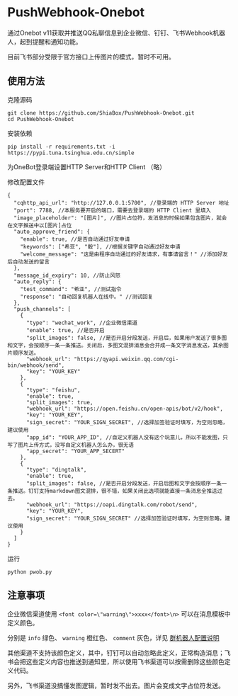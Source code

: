 # PushWebhook-Onebot
通过Onebot v11获取并推送QQ私聊信息到企业微信、钉钉、飞书Webhook机器人，起到提醒和通知功能。

目前飞书部分受限于官方接口上传图片的模式，暂时不可用。

## 使用方法

克隆源码

```
git clone https://github.com/ShiaBox/PushWebhook-Onebot.git
cd PushWebhook-Onebot
```

安装依赖

```
pip install -r requirements.txt -i https://pypi.tuna.tsinghua.edu.cn/simple
```
为OneBot登录端设置HTTP Server和HTTP Client （略）

修改配置文件

```
{
  "cqhttp_api_url": "http://127.0.0.1:5700", //登录端的 HTTP Server 地址
  "port": 7788, //本服务要开启的端口，需要去登录端的 HTTP Client 里填入
  "image_placeholder": "[图片]", //图片占位符，发消息的时候如果包含图片，就会在文字推送中以[图片]占位
  "auto_approve_friend": {
    "enable": true, //是否自动通过好友申请
    "keywords": ["希亚", "骰"], //根据关键字自动通过好友申请
    "welcome_message": "这是由程序自动通过的好友请求，有事请留言！" //添加好友后自动发送的留言
  },
  "message_id_expiry": 10, //防止风怒
  "auto_reply": {
    "test_command": "希亚", //测试指令
    "response": "自动回复机器人在线中。" //测试回复
  },
  "push_channels": [
    {
      "type": "wechat_work", //企业微信渠道
      "enable": true, //是否开启
      "split_images": false, //是否开启分段发送，开启后，如果用户发送了很多图和文字，会按顺序一条一条推送。关闭后，多图文混排消息会合并成一条文字消息发送，其余图片顺序发送。
      "webhook_url": "https://qyapi.weixin.qq.com/cgi-bin/webhook/send",
      "key": "YOUR_KEY"
    },
    {
      "type": "feishu",
      "enable": true,
      "split_images": true,
      "webhook_url": "https://open.feishu.cn/open-apis/bot/v2/hook",
      "key": "YOUR_KEY",
      "sign_secret": "YOUR_SIGN_SECRET", //选择加签验证时填写，为空则忽略，建议使用
      "app_id": "YOUR_APP_ID", //自定义机器人没有这个玩意儿，所以不能发图，只写了图片上传方式，没写自定义机器人怎么办，很无语
      "app_secret": "YOUR_APP_SECERT"
    },
    {
      "type": "dingtalk",
      "enable": true,
      "split_images": false, //是否开启分段发送，开启后图和文字会按顺序一条一条推送。钉钉支持markdown图文混排，很不错，如果关闭此选项就能直接一条消息全推送过去。
      "webhook_url": "https://oapi.dingtalk.com/robot/send",
      "key": "YOUR_KEY",
      "sign_secret": "YOUR_SIGN_SECRET" //选择加签验证时填写，为空则忽略，建议使用
    }
  ]
}
```

运行

```
python pwob.py
```

## 注意事项

企业微信渠道使用 `<font color=\"warning\">xxxx</font>\n>` 可以在消息模板中定义颜色。

分别是 `info` 绿色、 `warning` 橙红色、 `comment` 灰色，详见 [群机器人配置说明](https://developer.work.weixin.qq.com/document/path/91770)

其他渠道不支持该颜色定义，其中，钉钉可以自动忽略此定义，正常构造消息；飞书会把这些定义内容也推送到通知里，所以使用飞书渠道可以按需删除这些颜色定义代码。

另外，飞书渠道没搞懂发图逻辑，暂时发不出去。图片会变成文字占位符发送。
